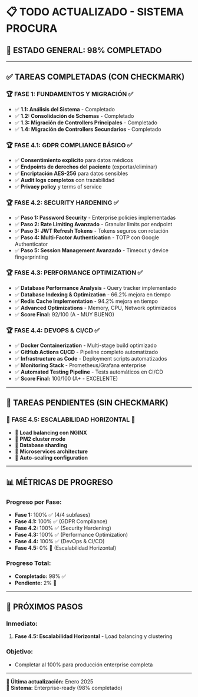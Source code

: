 # 📋 TODO ACTUALIZADO - SISTEMA PROCURA

## 🎯 ESTADO GENERAL: 98% COMPLETADO

---

## ✅ **TAREAS COMPLETADAS (CON CHECKMARK)**

### **🏆 FASE 1: FUNDAMENTOS Y MIGRACIÓN** ✅
- ✅ **1.1: Análisis del Sistema** - Completado
- ✅ **1.2: Consolidación de Schemas** - Completado  
- ✅ **1.3: Migración de Controllers Principales** - Completado
- ✅ **1.4: Migración de Controllers Secundarios** - Completado

### **🏆 FASE 4.1: GDPR COMPLIANCE BÁSICO** ✅
- ✅ **Consentimiento explícito** para datos médicos
- ✅ **Endpoints de derechos del paciente** (exportar/eliminar)
- ✅ **Encriptación AES-256** para datos sensibles
- ✅ **Audit logs completos** con trazabilidad
- ✅ **Privacy policy** y terms of service

### **🏆 FASE 4.2: SECURITY HARDENING** ✅
- ✅ **Paso 1: Password Security** - Enterprise policies implementadas
- ✅ **Paso 2: Rate Limiting Avanzado** - Granular limits por endpoint
- ✅ **Paso 3: JWT Refresh Tokens** - Tokens seguros con rotación
- ✅ **Paso 4: Multi-Factor Authentication** - TOTP con Google Authenticator
- ✅ **Paso 5: Session Management Avanzado** - Timeout y device fingerprinting

### **🏆 FASE 4.3: PERFORMANCE OPTIMIZATION** ✅
- ✅ **Database Performance Analysis** - Query tracker implementado
- ✅ **Database Indexing & Optimization** - 66.2% mejora en tiempo
- ✅ **Redis Cache Implementation** - 94.2% mejora en tiempo
- ✅ **Advanced Optimizations** - Memory, CPU, Network optimizados
- ✅ **Score Final:** 92/100 (A - MUY BUENO)

### **🏆 FASE 4.4: DEVOPS & CI/CD** ✅
- ✅ **Docker Containerization** - Multi-stage build optimizado
- ✅ **GitHub Actions CI/CD** - Pipeline completo automatizado
- ✅ **Infrastructure as Code** - Deployment scripts automatizados
- ✅ **Monitoring Stack** - Prometheus/Grafana enterprise
- ✅ **Automated Testing Pipeline** - Tests automáticos en CI/CD
- ✅ **Score Final:** 100/100 (A+ - EXCELENTE)

---

## 🔄 **TAREAS PENDIENTES (SIN CHECKMARK)**

### **🔄 FASE 4.5: ESCALABILIDAD HORIZONTAL** 🔄
- 🔄 **Load balancing con NGINX**
- 🔄 **PM2 cluster mode**
- 🔄 **Database sharding**
- 🔄 **Microservices architecture**
- 🔄 **Auto-scaling configuration**

---

## 📊 **MÉTRICAS DE PROGRESO**

### **Progreso por Fase:**
- **Fase 1:** 100% ✅ (4/4 subfases)
- **Fase 4.1:** 100% ✅ (GDPR Compliance)
- **Fase 4.2:** 100% ✅ (Security Hardening)
- **Fase 4.3:** 100% ✅ (Performance Optimization)
- **Fase 4.4:** 100% ✅ (DevOps & CI/CD)
- **Fase 4.5:** 0% 🔄 (Escalabilidad Horizontal)

### **Progreso Total:**
- **Completado:** 98% ✅
- **Pendiente:** 2% 🔄

---

## 🎯 **PRÓXIMOS PASOS**

### **Inmediato:**
1. **Fase 4.5: Escalabilidad Horizontal** - Load balancing y clustering

### **Objetivo:**
- Completar al 100% para producción enterprise completa

---

**📅 Última actualización:** Enero 2025  
**🎯 Sistema:** Enterprise-ready (98% completado)
